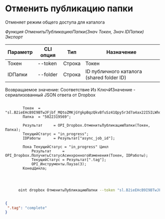 ﻿---
sidebar_position: 2
---

# Отменить публикацию папки
 Отменяет режим общего доступа для каталога


*Функция ОтменитьПубликациюПапки(Знач Токен, Знач IDПапки) Экспорт*

  | Параметр | CLI опция | Тип | Назначение |
  |-|-|-|-|
  | Токен | --token | Строка | Токен |
  | IDПапки | --folder | Строка | ID публичного каталога (shared folder ID) |

  
  Возвращаемое значение:   Соответствие Из КлючИЗначение - сериализованный JSON ответа от Dropbox

```bsl title="Пример кода"
	
        Токен  = "sl.B2ieEHcB9I9BTwJFjbf_MQtoZMKjGYgkpBqzQkvBfuSz41Qpy5r3d7a4ax22I5ILWhd9KLbN5L...";
        Папка  = "5022319569";
     
        Результат     = OPI_Dropbox.ОтменитьПубликациюПапки(Токен, Папка);
        ТекущийСтатус = "in_progress";
        IDРаботы      = Результат["async_job_id"];
        
        Пока ТекущийСтатус = "in_progress" Цикл
            Результат     = OPI_Dropbox.ПолучитьСтатусАсинхронногоИзменения(Токен, IDРаботы);
            ТекущийСтатус = Результат[".tag"];
            OPI_Инструменты.Пауза(3);
        КонецЦикла;
    
	
```

```sh title="Пример команды CLI"
    
      oint dropbox ОтменитьПубликациюПапки --token "sl.B2ieEHcB9I9BTwJFjbf_MQtoZMKjGYgkpBqzQkvBfuSz41Qpy5r3d7a4ax22I5ILWhd9KLbN5L..." --folder %folder%


```


```json title="Результат"

{
 ".tag": "complete"
}

```
